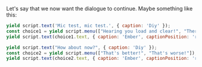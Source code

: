Let's say that we now want the dialogue to continue. Maybe something like this:

```js
yield script.text('Mic test, mic test.', { caption: 'Diy' });
const choice1 = yield script.menu(["Hearing you load and clear!", "There's some bad static!", "The volume is too low!"]);
yield script.text(choice1.text, { caption: 'Ember', captionPosition: 'right' });

yield script.text("How about now?", { caption: 'Diy' });
const choice2 = yield script.menu(["That's better!", "That's worse!"]);
yield script.text(choice2.text, { caption: 'Ember', captionPosition: 'right' });
```

